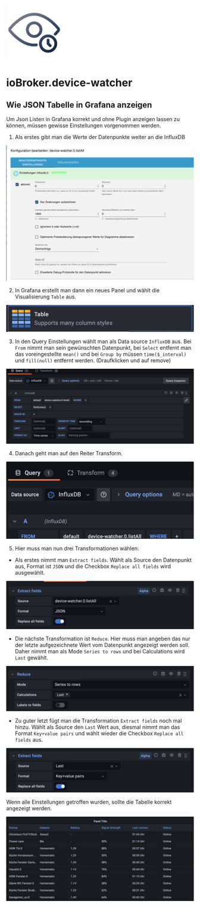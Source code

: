 ![Logo](../../admin/device-watcher.png)
# ioBroker.device-watcher

## Wie JSON Tabelle in Grafana anzeigen

Um Json Listen in Grafana korrekt und ohne Plugin anzeigen lassen zu können, müssen gewisse Einstellungen vorgenommen werden. 

1. Als erstes gibt man die Werte der Datenpunkte weiter an die InfluxDB

![influxDBSetting](img/influxDBSetting.png)

2. In Grafana erstellt man dann ein neues Panel und wählt die Visualisierung `Table` aus.

![grafanaTable](img/grafanaTable.png)

3. In den Query Einstellungen wählt man als Data source `InfluxDB` aus. Bei `From` nimmt man sein gewünschten Datenpunkt, bei `Select` entfernt man das voreingestellte `mean()` und bei `Group by` müssen `time($_interval)` und `fill(null)` entfernt werden. (Draufklicken und auf remove)

![grafanaQuerySettings](img/grafanaQuerySettings.png)

4. Danach geht man auf den Reiter Transform.

![grafanaReiterTransform](img/grafanaReiterTransform.png)

5. Hier muss man nun drei Transformationen wählen:

- Als erstes nimmt man `Extract fields`. Wählt als Source den Datenpunkt aus, Format ist `JSON` und die Checkbox `Replace all fields` wird ausgewählt.

![grafanaTransformOne](img/grafanaTransformOne.png)

- Die nächste Transformation ist `Reduce`. Hier muss man angeben das nur der letzte aufgezeichnete Wert vom Datenpunkt angezeigt werden soll. Daher nimmt man als Mode `Series to rows` und bei Calculations wird `Last` gewählt.

![grafanaTransformTwo](img/grafanaTransformTwo.png)

- Zu guter letzt fügt man die Transformation `Extract fields` noch mal hinzu. Wählt als Source den `Last` Wert aus, diesmal nimmt man das Format `Key+value pairs` und wählt wieder die Checkbox `Replace all fields` aus. 

![grafanaTransformThree](img/grafanaTransformThree.png)

Wenn alle Einstellungen getroffen wurden, sollte die Tabelle korrekt angezeigt werden.

![grafanaTableAll](img/grafanaTableAll.png)